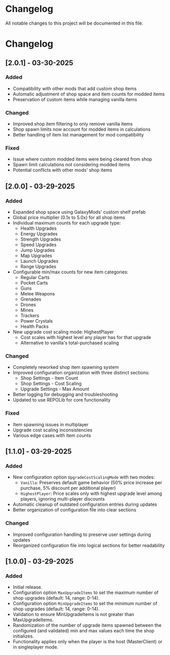 # Changelog

All notable changes to this project will be documented in this file.

# Changelog

## [2.0.1] - 03-30-2025

### Added
- Compatibility with other mods that add custom shop items
- Automatic adjustment of shop space and item counts for modded items
- Preservation of custom items while managing vanilla items

### Changed
- Improved shop item filtering to only remove vanilla items
- Shop spawn limits now account for modded items in calculations
- Better handling of item list management for mod compatibility

### Fixed
- Issue where custom modded items were being cleared from shop
- Spawn limit calculations not considering modded items
- Potential conflicts with other mods' shop items

## [2.0.0] - 03-29-2025

### Added
- Expanded shop space using GalaxyMods' custom shelf prefab
- Global price multiplier (0.1x to 5.0x) for all shop items
- Individual maximum counts for each upgrade type:
  - Health Upgrades
  - Energy Upgrades
  - Strength Upgrades
  - Speed Upgrades
  - Jump Upgrades
  - Map Upgrades
  - Launch Upgrades
  - Range Upgrades
- Configurable min/max counts for new item categories:
  - Regular Carts
  - Pocket Carts
  - Guns
  - Melee Weapons
  - Grenades
  - Drones
  - Mines
  - Trackers
  - Power Crystals
  - Health Packs
- New upgrade cost scaling mode: HighestPlayer
  - Cost scales with highest level any player has for that upgrade
  - Alternative to vanilla's total-purchased scaling

### Changed
- Completely reworked shop item spawning system
- Improved configuration organization with three distinct sections:
  - Shop Settings - Item Count
  - Shop Settings - Cost Scaling
  - Upgrade Settings - Max Amount
- Better logging for debugging and troubleshooting
- Updated to use REPOLib for core functionality

### Fixed
- Item spawning issues in multiplayer
- Upgrade cost scaling inconsistencies
- Various edge cases with item counts

## [1.1.0] - 03-29-2025

### Added
*   New configuration option `UpgradeCostScalingMode` with two modes:
    * `Vanilla`: Preserves default game behavior (50% price increase per purchase, 5% discount per additional player)
    * `HighestPlayer`: Price scales only with highest upgrade level among players, ignoring multi-player discounts
*   Automatic cleanup of outdated configuration entries during updates
*   Better organization of configuration file into clear sections

### Changed
*   Improved configuration handling to preserve user settings during updates
*   Reorganized configuration file into logical sections for better readability

## [1.0.0] - 03-29-2025

### Added

*   Initial release.
*   Configuration option `MaxUpgradeItems` to set the maximum number of shop upgrades (default: 14, range: 0-14).
*   Configuration option `MinUpgradeItems` to set the minimum number of shop upgrades (default: 14, range: 0-14).
*   Validation to ensure MinUpgradeItems is not greater than MaxUpgradeItems.
*   Randomization of the number of upgrade items spawned between the configured (and validated) min and max values each time the shop initializes.
*   Functionality applies only when the player is the host (MasterClient) or in singleplayer mode. 